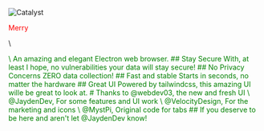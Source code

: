 ![Catalyst](https://raw.githubusercontent.com/JaydenDev/Catalyst/master/assets/banner.svg)
<p style="color: red;">Merry</p> \
<p style="color: green;"Christmas</p> \
An amazing and elegant Electron web browser.
## Stay Secure
With, at least I hope, no vulnerabilities your data will stay secure!
## No Privacy Concerns
ZERO data collection!
## Fast and stable
Starts in seconds, no matter the hardware
## Great UI
Powered by tailwindcss, this amazing UI wille be great to look at.
# Thanks to
@webdev03, the new and fresh UI \
@JaydenDev, For some features and UI work \
@VelocityDesign, For the marketing and icons \
@MystPi, Original code for tabs 
## If you deserve to be here and aren't let @JaydenDev know!
